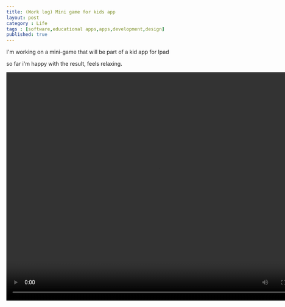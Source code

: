 ```yaml
---
title: (Work log) Mini game for kids app
layout: post
category : Life
tags : [software,educational apps,apps,development,design]
published: true
---
```


I'm working on a mini-game that will be part of a kid app for Ipad

so far i'm happy with the result, feels relaxing.

<video controls="controls" width="800" height="600" name="[Prototype] mini game" src="http://www.hugozap.com/img/minigameproto.mov"></video>



